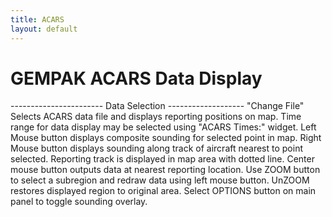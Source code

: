 ```yaml
---
title: ACARS
layout: default
---
```


# GEMPAK ACARS Data Display

----------------------- Data Selection -------------------
"Change File" Selects ACARS data file and displays reporting positions on map.
Time range for data display may be selected using "ACARS Times:" widget.
Left Mouse button displays composite sounding for selected point in map.
Right Mouse button displays sounding along track of aircraft nearest to point
selected. Reporting track is displayed in map area with dotted line.
Center mouse button outputs data at nearest reporting location.
Use ZOOM button to select a subregion  and redraw data using left mouse button.
UnZOOM restores displayed region to original area.
Select OPTIONS button on main panel to toggle sounding overlay.

